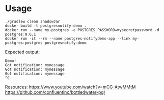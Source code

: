 # Usage

```
./gradlew clean shadowJar
docker build -t postgresnotify-demo .
docker run --name my-postgres -e POSTGRES_PASSWORD=mysecretpassword -d postgres:9.6.1
docker run -it --rm --name postgres-notifydemo-app --link my-postgres:postgres postgresnotify-demo
```


Expected output:

```
Demo!
Got notification: mymessage
Got notification: mymessage
Got notification: mymessage
^C
```


Resources:
https://www.youtube.com/watch?v=mCG-AtwMMtM
https://github.com/confluentinc/bottledwater-pg/
